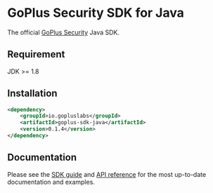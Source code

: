 # GoPlus Security SDK for Java

The official [GoPlus Security](https://gopluslabs.io/) Java SDK.

## Requirement

JDK >= 1.8

## Installation

```xml
<dependency>
    <groupId>io.gopluslabs</groupId>
    <artifactId>goplus-sdk-java</artifactId>
    <version>0.1.4</version>
</dependency>
```

## Documentation

Please see the [SDK guide](https://docs.gopluslabs.io/docs/goplus-sdk) and [API reference](https://docs.gopluslabs.io/reference/api-overview) for the most up-to-date documentation and examples.
